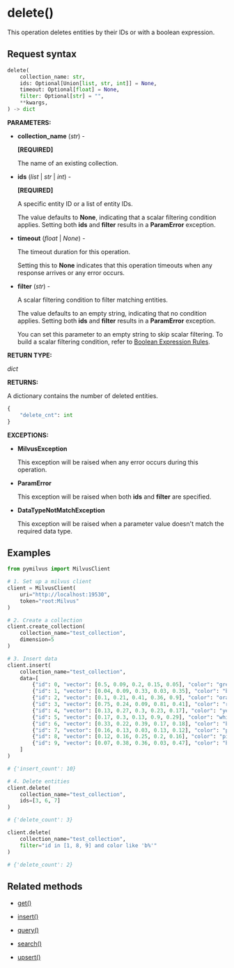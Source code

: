 # delete()

This operation deletes entities by their IDs or with a boolean expression.

## Request syntax

```python
delete(
    collection_name: str,
    ids: Optional[Union[list, str, int]] = None,
    timeout: Optional[float] = None,
    filter: Optional[str] = "",
    **kwargs,
) -> dict
```

__PARAMETERS:__

- __collection_name__ (_str_) -

    __[REQUIRED]__

    The name of an existing collection.

- __ids__ (_list_ | _str_ | _int_) -

    __[REQUIRED]__

    A specific entity ID or a list of entity IDs.

    The value defaults to __None__, indicating that a scalar filtering condition applies. Setting both __ids__ and __filter__ results in a __ParamError__ exception.

- __timeout__ (_float_ | _None_) -

    The timeout duration for this operation. 

    Setting this to __None__ indicates that this operation timeouts when any response arrives or any error occurs.

- __filter__ (_str_) -

    A scalar filtering condition to filter matching entities. 

    The value defaults to an empty string, indicating that no condition applies. Setting both __ids__ and __filter__ results in a __ParamError__ exception.

    You can set this parameter to an empty string to skip scalar filtering. To build a scalar filtering condition, refer to [Boolean Expression Rules](https://milvus.io/docs/boolean.md). 

__RETURN TYPE:__

_dict_

__RETURNS:__

A dictionary contains the number of deleted entities.

```python
{
    "delete_cnt": int
}
```

__EXCEPTIONS:__

- __MilvusException__

    This exception will be raised when any error occurs during this operation.

- __ParamError__

    This exception will be raised when both __ids__ and __filter__ are specified.

- __DataTypeNotMatchException__

    This exception will be raised when a parameter value doesn't match the required data type.

## Examples

```python
from pymilvus import MilvusClient

# 1. Set up a milvus client
client = MilvusClient(
    uri="http://localhost:19530",
    token="root:Milvus"
)

# 2. Create a collection
client.create_collection(
    collection_name="test_collection",
    dimension=5
)

# 3. Insert data
client.insert(
    collection_name="test_collection",
    data=[
        {"id": 0, "vector": [0.5, 0.09, 0.2, 0.15, 0.05], "color": "green"},
        {"id": 1, "vector": [0.04, 0.09, 0.33, 0.03, 0.35], "color": "blue"},
        {"id": 2, "vector": [0.1, 0.21, 0.41, 0.36, 0.9], "color": "orange"},
        {"id": 3, "vector": [0.75, 0.24, 0.09, 0.81, 0.41], "color": "red"},
        {"id": 4, "vector": [0.13, 0.27, 0.3, 0.23, 0.17], "color": "yellow"},
        {"id": 5, "vector": [0.17, 0.3, 0.13, 0.9, 0.29], "color": "white"},
        {"id": 6, "vector": [0.33, 0.22, 0.39, 0.17, 0.18], "color": "black"},
        {"id": 7, "vector": [0.16, 0.13, 0.03, 0.13, 0.12], "color": "purple"},
        {"id": 8, "vector": [0.12, 0.16, 0.25, 0.2, 0.16], "color": "pink"},
        {"id": 9, "vector": [0.07, 0.38, 0.36, 0.03, 0.47], "color": "brown"}
    ]
)

# {'insert_count': 10}

# 4. Delete entities
client.delete(
    collection_name="test_collection",
    ids=[3, 6, 7]
)

# {'delete_count': 3}

client.delete(
    collection_name="test_collection",
    filter="id in [1, 8, 9] and color like 'b%'"
)

# {'delete_count': 2}
```

## Related methods

- [get()](./Vector/get.md)

- [insert()](./Vector/insert.md)

- [query()](./Vector/query.md)

- [search()](./Vector/search.md)

- [upsert()](./Vector/upsert.md)

